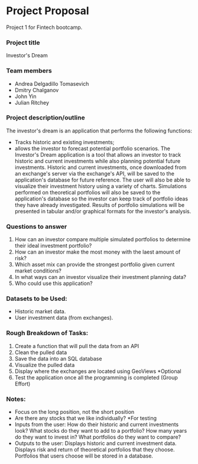 # Project Proposal
Project 1 for Fintech bootcamp.

### Project title
Investor's Dream

### Team members
- Andrea Delgadillo Tomasevich
- Dmitry Chalganov
- John Yin
- Julian Ritchey

### Project description/outline
The investor's dream is an application that performs the following functions:
- Tracks historic and existing investments;
- allows the investor to forecast potential portfolio scenarios.
The Investor's Dream application is a tool that allows an investor to track historic and current investments while also planning potential future investments. Historic and current investments, once downloaded from an exchange's server via the exchange's API, will be saved to the application's database for future reference. The user will also be able to visualize their investment history using a variety of charts. Simulations performed on theoretical portfolios will also be saved to the application's database so the investor can keep track of portfolio ideas they have already investigated. Results of portfolio simulations will be presented in tabular and/or graphical formats for the investor's analysis.

### Questions to answer
1. How can an investor compare multiple simulated portfolios to determine their ideal investment portfolio?
2. How can an investor make the most money with the laest amount of risk?
3. Which asset mix can provide the strongest portfolio given current market conditions?
4. In what ways can an investor visualize their investment planning data?
5. Who could use this application?

### Datasets to be Used:
- Historic market data.
- User investment data (from exchanges).

### Rough Breakdown of Tasks:
1. Create a function that will pull the data from an API
2. Clean the pulled data
3. Save the data into an SQL database
4. Visualize the pulled data
5. Display where the exchanges are located using GeoViews *Optional
6. Test the application once all the programming is completed (Group Effort)

### Notes:
- Focus on the long position, not the short position
- Are there any stocks that we like individually? *For testing
- Inputs from the user: How do their historic and current investments look? What stocks do they want to add to a portfolio? How many years do they want to invest in? What portfolios do they want to compare?
- Outputs to the user: Displays historic and current investment data. Displays risk and return of theoretical portfolios that they choose. Portfolios that users choose will be stored in a database.
